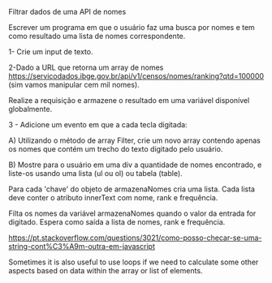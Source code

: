 Filtrar dados de uma API de nomes

Escrever um programa em que o usuário faz uma busca por nomes 
e tem como resultado uma lista de nomes correspondente.

1- Crie um input de texto.

2-Dado a URL que retorna um array de nomes
https://servicodados.ibge.gov.br/api/v1/censos/nomes/ranking?qtd=100000
(sim vamos manipular cem mil nomes).

Realize a requisição e armazene o resultado em uma variável disponível globalmente.

3 - Adicione um evento em que a cada tecla digitada:

A) Utilizando o método de array Filter, crie um novo array contendo apenas os nomes que contém um trecho do texto digitado pelo usuário.

B) Mostre para o usuário em uma div a quantidade de nomes encontrado, e liste-os usando uma lista (ul ou ol) ou tabela (table).

Para cada 'chave' do objeto de armazenaNomes cria uma lista.
Cada lista deve conter o atributo innerText com nome, rank e frequência.

Filta os nomes da variável armazenaNomes quando o valor da entrada for digitado.
Espera como saída a lista de nomes, rank e frequência.

https://pt.stackoverflow.com/questions/3021/como-posso-checar-se-uma-string-cont%C3%A9m-outra-em-javascript

Sometimes it is also useful to use loops if we need to calculate some other aspects based on data within the array or list of elements.
